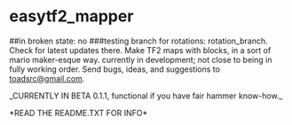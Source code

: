 # easytf2_mapper
##in broken state: no
###testing branch for rotations: rotation_branch. Check for latest updates there.
Make TF2 maps with blocks, in a sort of mario maker-esque way. currently in development; not close to being in fully working order. Send bugs, ideas, and suggestions to toadsrc@gmail.com.
<p>
_CURRENTLY IN BETA 0.1.1, functional if you have fair hammer know-how._
<p>
*READ THE README.TXT FOR INFO*

